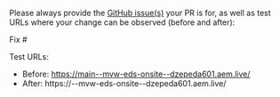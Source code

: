 Please always provide the [GitHub issue(s)](../issues) your PR is for, as well as test URLs where your change can be observed (before and after):

Fix #<gh-issue-id>

Test URLs:
- Before: https://main--mvw-eds-onsite--dzepeda601.aem.live/
- After: https://<branch>--mvw-eds-onsite--dzepeda601.aem.live/
